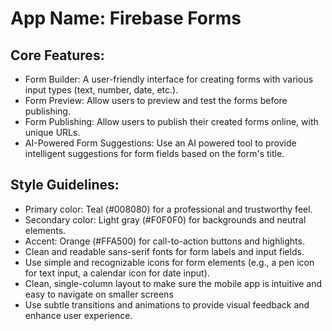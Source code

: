 # **App Name**: Firebase Forms

## Core Features:

- Form Builder: A user-friendly interface for creating forms with various input types (text, number, date, etc.).
- Form Preview: Allow users to preview and test the forms before publishing.
- Form Publishing: Allow users to publish their created forms online, with unique URLs.
- AI-Powered Form Suggestions: Use an AI powered tool to provide intelligent suggestions for form fields based on the form's title.

## Style Guidelines:

- Primary color: Teal (#008080) for a professional and trustworthy feel.
- Secondary color: Light gray (#F0F0F0) for backgrounds and neutral elements.
- Accent: Orange (#FFA500) for call-to-action buttons and highlights.
- Clean and readable sans-serif fonts for form labels and input fields.
- Use simple and recognizable icons for form elements (e.g., a pen icon for text input, a calendar icon for date input).
- Clean, single-column layout to make sure the mobile app is intuitive and easy to navigate on smaller screens
- Use subtle transitions and animations to provide visual feedback and enhance user experience.
